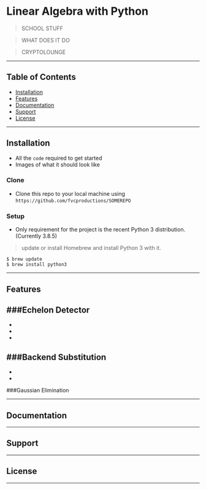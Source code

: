 # Linear Algebra with Python

> SCHOOL STUFF

> WHAT DOES IT DO

> CRYPTOLOUNGE

---

## Table of Contents

- [Installation](#installation)
- [Features](#features)
- [Documentation](#documentation)
- [Support](#support)
- [License](#license)

---

## Installation

- All the `code` required to get started
- Images of what it should look like

### Clone

- Clone this repo to your local machine using `https://github.com/fvcproductions/SOMEREPO`

### Setup

- Only requirement for the project is the recent Python 3 distribution. (Currently 3.8.5)

> update or install Homebrew and install Python 3 with it.

```shell
$ brew update
$ brew install python3
```

---

## Features

###Echelon Detector
-
-
-
-

###Backend Substitution
-
-
-

###Gaussian Elimination

---

## Documentation

---

## Support

---

## License

---
